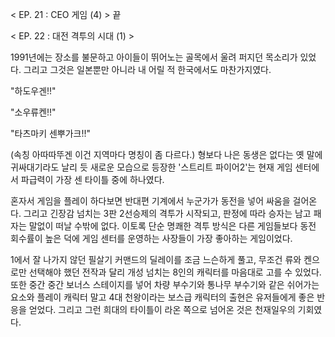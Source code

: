 < EP. 21 : CEO 게임 (4) > 끝

< EP. 22 : 대전 격투의 시대 (1) >

1991년에는 장소를 불문하고 아이들이 뛰어노는 골목에서 울려 퍼지던 목소리가 있었다.
그리고 그것은 일본뿐만 아니라 내 어릴 적 한국에서도 마찬가지였다.

"하도우겐!!" 

"소우류켄!!" 

"타츠마키 센뿌가크!!"

(속칭 아따따뚜겐 이건 지역마다 명칭이 좀 다르다.) 형보다 나은 동생은 없다는 옛 말에 귀싸대기라도 날리 듯 새로운 모습으로 등장한 '스트리트 파이어2'는 현재 게임 센터에서 파급력이 가장 센 타이틀 중에 하나였다.

혼자서 게임을 플레이 하다보면 반대편 기계에서 누군가가 동전을 넣어 싸움을 걸어온다.
그리고 긴장감 넘치는 3판 2선승제의 격투가 시작되고, 판정에 따라 승자는 남고 패자는 말없이 떠날 수밖에 없다.
이토록 단순 명쾌한 격투 방식은 다른 게임들보다 동전 회수률이 높은 덕에 게임 센터를 운영하는 사장들이 가장 좋아하는 게임이었다.

1에서 잘 나가지 않던 필살기 커맨드의 딜레이를 조금 느슨하게 풀고, 무조건 류와 켄으로만 선택해야 했던 전작과 달리 개성 넘치는 8인의 캐릭터를 마음대로 고를 수 있었다.
또한 중간 중간 보너스 스테이지를 넣어 차량 부수기와 통나무 부수기와 같은 쉬어가는 요소와 플레이 캐릭터 말고 4대 천왕이라는 보스급 캐릭터의 출현은 유저들에게 좋은 반응을 얻었다.
그리고 그런 희대의 타이틀이 라온 쪽으로 넘어온 것은 천재일우의 기회였다.
